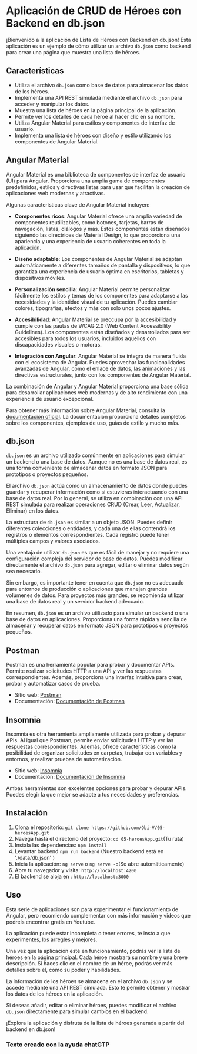 # Aplicación de CRUD de Héroes con Backend en db.json

¡Bienvenido a la aplicación de Lista de Héroes con Backend en db.json! Esta aplicación es un ejemplo de cómo utilizar un archivo `db.json` como backend para crear una página que muestra una lista de héroes.

## Características

- Utiliza el archivo `db.json` como base de datos para almacenar los datos de los héroes.
- Implementa una API REST simulada mediante el archivo `db.json` para acceder y manipular los datos.
- Muestra una lista de héroes en la página principal de la aplicación.
- Permite ver los detalles de cada héroe al hacer clic en su nombre.
- Utiliza Angular Material para estilos y componentes de interfaz de usuario.
- Implementa una lista de héroes con diseño y estilo utilizando los componentes de Angular Material.


## Angular Material

Angular Material es una biblioteca de componentes de interfaz de usuario (UI) para Angular. Proporciona una amplia gama de componentes predefinidos, estilos y directivas listas para usar que facilitan la creación de aplicaciones web modernas y atractivas.

Algunas características clave de Angular Material incluyen:

- **Componentes ricos**: Angular Material ofrece una amplia variedad de componentes reutilizables, como botones, tarjetas, barras de navegación, listas, diálogos y más. Estos componentes están diseñados siguiendo las directrices de Material Design, lo que proporciona una apariencia y una experiencia de usuario coherentes en toda la aplicación.

- **Diseño adaptable**: Los componentes de Angular Material se adaptan automáticamente a diferentes tamaños de pantalla y dispositivos, lo que garantiza una experiencia de usuario óptima en escritorios, tabletas y dispositivos móviles.

- **Personalización sencilla**: Angular Material permite personalizar fácilmente los estilos y temas de los componentes para adaptarse a las necesidades y la identidad visual de tu aplicación. Puedes cambiar colores, tipografías, efectos y más con solo unos pocos ajustes.

- **Accesibilidad**: Angular Material se preocupa por la accesibilidad y cumple con las pautas de WCAG 2.0 (Web Content Accessibility Guidelines). Los componentes están diseñados y desarrollados para ser accesibles para todos los usuarios, incluidos aquellos con discapacidades visuales o motoras.

- **Integración con Angular**: Angular Material se integra de manera fluida con el ecosistema de Angular. Puedes aprovechar las funcionalidades avanzadas de Angular, como el enlace de datos, las animaciones y las directivas estructurales, junto con los componentes de Angular Material.

La combinación de Angular y Angular Material proporciona una base sólida para desarrollar aplicaciones web modernas y de alto rendimiento con una experiencia de usuario excepcional.

Para obtener más información sobre Angular Material, consulta la [documentación oficial](https://material.angular.io/). La documentación proporciona detalles completos sobre los componentes, ejemplos de uso, guías de estilo y mucho más.

## db.json

`db.json` es un archivo utilizado comúnmente en aplicaciones para simular un backend o una base de datos. Aunque no es una base de datos real, es una forma conveniente de almacenar datos en formato JSON para prototipos o proyectos pequeños.

El archivo `db.json` actúa como un almacenamiento de datos donde puedes guardar y recuperar información como si estuvieras interactuando con una base de datos real. Por lo general, se utiliza en combinación con una API REST simulada para realizar operaciones CRUD (Crear, Leer, Actualizar, Eliminar) en los datos.

La estructura de `db.json` es similar a un objeto JSON. Puedes definir diferentes colecciones o entidades, y cada una de ellas contendrá los registros o elementos correspondientes. Cada registro puede tener múltiples campos y valores asociados.

Una ventaja de utilizar `db.json` es que es fácil de manejar y no requiere una configuración compleja del servidor de base de datos. Puedes modificar directamente el archivo `db.json` para agregar, editar o eliminar datos según sea necesario.

Sin embargo, es importante tener en cuenta que `db.json` no es adecuado para entornos de producción o aplicaciones que manejan grandes volúmenes de datos. Para proyectos más grandes, se recomienda utilizar una base de datos real y un servidor backend adecuado.

En resumen, `db.json` es un archivo utilizado para simular un backend o una base de datos en aplicaciones. Proporciona una forma rápida y sencilla de almacenar y recuperar datos en formato JSON para prototipos o proyectos pequeños.


## Postman

Postman es una herramienta popular para probar y documentar APIs. Permite realizar solicitudes HTTP a una API y ver las respuestas correspondientes. Además, proporciona una interfaz intuitiva para crear, probar y automatizar casos de prueba.

- Sitio web: [Postman](https://www.postman.com/)
- Documentación: [Documentación de Postman](https://learning.postman.com/docs/)

## Insomnia

Insomnia es otra herramienta ampliamente utilizada para probar y depurar APIs. Al igual que Postman, permite enviar solicitudes HTTP y ver las respuestas correspondientes. Además, ofrece características como la posibilidad de organizar solicitudes en carpetas, trabajar con variables y entornos, y realizar pruebas de automatización.

- Sitio web: [Insomnia](https://insomnia.rest/)
- Documentación: [Documentación de Insomnia](https://support.insomnia.rest/)

Ambas herramientas son excelentes opciones para probar y depurar APIs. Puedes elegir la que mejor se adapte a tus necesidades y preferencias.




## Instalación

1. Clona el repositorio: `git clone https://github.com/Obi-V/05-heroesApp.git`
2. Navega hasta el directorio del proyecto: `cd 05-heroesApp.git`(Tu ruta)
3. Instala las dependencias: `npm install`
3. Levantar backend ```npm run backend``` (Nuestro backend está en './data/db.json' )
4. Inicia la aplicación: `ng serve` o `ng serve -o`(Se abre automáticamente)
5. Abre tu navegador y visita: `http://localhost:4200`
6. El backend se aloja en : `http://localhost:3000`

## Uso

Esta serie de aplicaciones son para experimentar el funcionamiento de Angular, pero recomiendo complementar con más información y videos que podreis encontrar gratis en Youtube.

La aplicación puede estar incompleta o tener errores, te insto a que experimentes, los arregles y mejores.

Una vez que la aplicación esté en funcionamiento, podrás ver la lista de héroes en la página principal. Cada héroe mostrará su nombre y una breve descripción. Si haces clic en el nombre de un héroe, podrás ver más detalles sobre él, como su poder y habilidades.

La información de los héroes se almacena en el archivo `db.json` y se accede mediante una API REST simulada. Esto te permite obtener y mostrar los datos de los héroes en la aplicación.

Si deseas añadir, editar o eliminar héroes, puedes modificar el archivo `db.json` directamente para simular cambios en el backend.

¡Explora la aplicación y disfruta de la lista de héroes generada a partir del backend en db.json!


### Texto creado con la ayuda chatGTP

